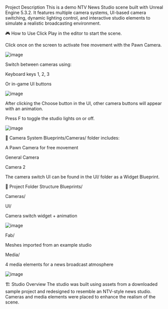  Project Description 
This is a demo NTV News Studio scene built with Unreal Engine 5.3.2. It features multiple camera systems, UI-based camera switching, dynamic lighting control, and interactive studio elements to simulate a realistic broadcasting environment.

🎮 How to Use
Click Play in the editor to start the scene.

Click once on the screen to activate free movement with the Pawn Camera.

![image](https://github.com/user-attachments/assets/95494bd6-6c89-4e8c-8cf9-4b3913058554)


Switch between cameras using:

Keyboard keys 1, 2, 3

Or in-game UI buttons

![image](https://github.com/user-attachments/assets/ba65a1d5-6361-4025-8056-9357c38c4485)


After clicking the Choose button in the UI, other camera buttons will appear with an animation.

Press F to toggle the studio lights on or off.

![image](https://github.com/user-attachments/assets/dda64551-cb48-4961-989b-137b3c01d349)


🎥 Camera System
Blueprints/Cameras/ folder includes:

A Pawn Camera for free movement

General Camera

Camera 2

The camera switch UI can be found in the UI/ folder as a Widget Blueprint.

📁 Project Folder Structure
Blueprints/

Cameras/

UI/

Camera switch widget + animation

![image](https://github.com/user-attachments/assets/b9e34ac9-ec9f-4717-934b-983188a2ba2f)


Fab/

Meshes imported from an example studio

Media/


4 media elements for a news broadcast atmosphere

![image](https://github.com/user-attachments/assets/ec5b5483-0d7f-4244-a1f8-ee70246b0b4c)


🏗️ Studio Overview
The studio was built using assets from a downloaded sample project and redesigned to resemble an NTV-style news studio. Cameras and media elements were placed to enhance the realism of the scene.

